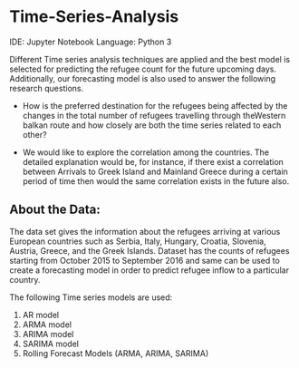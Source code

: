 # Time-Series-Analysis

IDE: Jupyter Notebook
Language: Python 3


Different Time series analysis techniques are applied and the best model is selected for predicting the refugee count for the future upcoming days. Additionally, our forecasting model is also used to answer the following research questions.

- How is the preferred destination for the refugees being
affected by the changes in the total number of refugees
travelling through theWestern balkan route and how closely
are both the time series related to each other?

- We would like to explore the correlation among the countries.
The detailed explanation would be, for instance, if
there exist a correlation between Arrivals to Greek Island
and Mainland Greece during a certain period of time then
would the same correlation exists in the future also.


## About the Data:
The data set gives the information about the refugees arriving at various European countries such as Serbia, Italy, Hungary, Croatia,
Slovenia, Austria, Greece, and the Greek Islands. Dataset has
the counts of refugees starting from October 2015 to September
2016 and same can be used to create a forecasting model in order
to predict refugee inflow to a particular country.

The following Time series models are used:
1. AR model
2. ARMA model
3. ARIMA model
4. SARIMA model
5. Rolling Forecast Models (ARMA, ARIMA, SARIMA)






